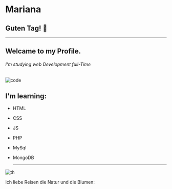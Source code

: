 # Mariana
## Guten Tag! 👋

<hr>

## Welcame to my Profile.
###### I'm studying web Development full-Time
![code](https://github.com/Mariana-x1/Mariana/assets/136748039/4eeab4f3-a208-4abf-9210-3cda9fcf8bbe)

## I'm learning:
- HTML
- CSS
- JS
- PHP
- MySql
- MongoDB

  <hr>

![th](https://github.com/Mariana-x1/Mariana/assets/136748039/a5c4f3ce-504f-4232-ab70-6116a08cfdc2)


Ich liebe Reisen die Natur und die Blumen:



